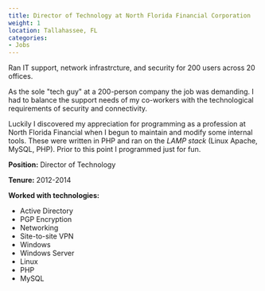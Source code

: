 ```yaml
---
title: Director of Technology at North Florida Financial Corporation
weight: 1
location: Tallahassee, FL
categories:
- Jobs
---
```


Ran IT support, network infrastrcture, and security for 200 users across 20 offices.

<!--more-->

As the sole "tech guy" at a 200-person company the job was demanding. I had to balance the support needs of my co-workers with the technological requirements of security and connectivity.

Luckily I discovered my appreciation for programming as a profession at North Florida Financial when I begun to maintain and modify some internal tools. These were written in PHP and ran on the _LAMP stack_ (Linux Apache, MySQL, PHP). Prior to this point I programmed just for fun.

**Position:** Director of Technology

**Tenure:** 2012-2014

**Worked with technologies:**

- Active Directory
- PGP Encryption
- Networking
- Site-to-site VPN
- Windows
- Windows Server
- Linux
- PHP
- MySQL
